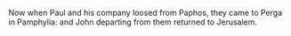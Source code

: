 Now when Paul and his company loosed from Paphos, they came to Perga in Pamphylia: and John departing from them returned to Jerusalem.
